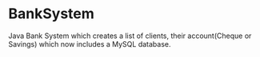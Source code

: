 # BankSystem
Java Bank System which creates a list of clients, their account(Cheque or Savings) which now includes a MySQL database.
